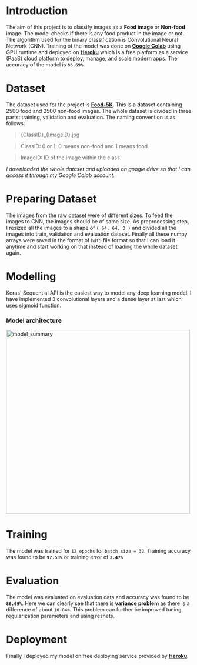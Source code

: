 # Introduction

The aim of this project is to classify images as a **Food image** or **Non-food** image. The model checks if there is any food product in the image or not. The algorithm used for the binary classification is Convolutional Neural Network (CNN). Training of the model was done on **[Google Colab](https://colab.research.google.com/ "Google Colab")** using GPU runtime and deployed on **[Heroku](https://www.heroku.com/ "Heroku")** which is a free platform as a service (PaaS) cloud platform to deploy, manage, and scale modern apps. The accuracy of the model is **`86.69%`**.

# Dataset
The dataset used for the project is **[Food-5K](https://www.epfl.ch/labs/mmspg/downloads/food-image-datasets/  "Food-5K dataset link")**. This is a dataset containing 2500 food and 2500 non-food images. The whole dataset is divided in three parts: training, validation and evaluation. The naming convention is as follows:

> {ClassID}_{ImageID}.jpg

> ClassID: 0 or 1; 0 means non-food and 1 means food. 

> ImageID: ID of the image within the class. 

_I downloaded the whole dataset and uploaded on google drive so that I can access it through my Google Colab account._

# Preparing Dataset
The images from the raw dataset were of different sizes. To feed the images to CNN, the images should be of same size. As preprocessing step, I resized all the images to a shape of `( 64, 64, 3 )` and divided all the images into train, validation and evaluation dataset. Finally all these numpy arrays were saved in the format of `hdf5` file format so that I can load it anytime and start working on that instead of loading the whole dataset again. 

# Modelling

Keras' Sequential API is the easiest way to model any deep learning model. I have implemented 3 convolutional layers and a dense layer at last which uses sigmoid function.
### Model architecture

<img width="500" alt="model_summary" src="https://user-images.githubusercontent.com/65041091/139639562-066f99a3-835c-4c26-98dc-03a733dae0c6.PNG">

# Training
The model was trained for `12 epochs` for `batch size = 32`. Training accuracy was found to be **`97.53%`** or training error of **`2.47%`**
# Evaluation
The model was evaluated on evaluation data and accuracy was found to be **`86.69%`**. Here we can clearly see that there is **variance problem** as there is a difference of about `10.84%`. This problem can further be improved tuning regularization parameters and using resnets.  
# Deployment
Finally I deployed my model on free deploying service provided by **[Heroku](https://www.heroku.com/ "Heroku")**.
